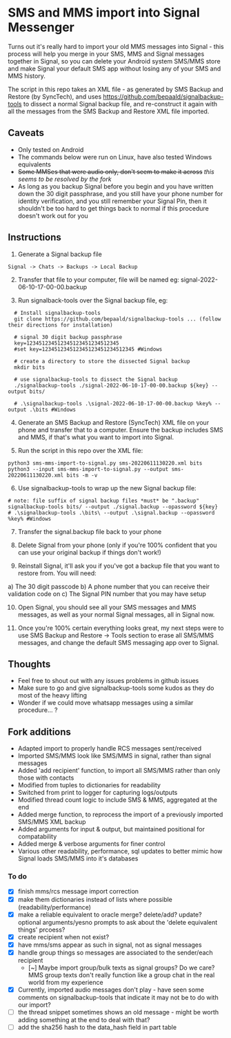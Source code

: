 
# SMS and MMS import into Signal Messenger

Turns out it's really hard to import your old MMS messages into Signal - this process
will help you merge in your SMS, MMS and Signal messages together in Signal, so you can
delete your Android system SMS/MMS store and make Signal your default SMS app without
losing any of your SMS and MMS history.

The script in this repo takes an XML file - as generated by SMS Backup and Restore (by
SyncTech), and uses https://github.com/bepaald/signalbackup-tools to dissect a normal
Signal backup file, and re-construct it again with all the messages from the
SMS Backup and Restore XML file imported.

## Caveats

 * Only tested on Android
 * The commands below were run on Linux, have also tested Windows equivalents
 * ~~Some MMSes that were audio only, don't seem to make it across~~ *this seems to be resolved by the fork*
 * As long as you backup Signal before you begin and you have written down the 30 digit passphrase, and you still have your phone number for identity verification, and you still remember your Signal Pin, then it shouldn't be too hard to get things back to normal if this procedure doesn't work out for you

## Instructions

1. Generate a Signal backup file

```
Signal -> Chats -> Backups -> Local Backup
```

2. Transfer that file to your computer, file will be named eg: signal-2022-06-10-17-00-00.backup

3. Run signalback-tools over the Signal backup file, eg:

```
  # Install signalbackup-tools
  git clone https://github.com/bepaald/signalbackup-tools ... (follow their directions for installation)

  # signal 30 digit backup passphrase
  key=123451234512345123451234512345
  #set key=123451234512345123451234512345 #Windows

  # create a directory to store the dissected Signal backup
  mkdir bits

  # use signalbackup-tools to dissect the Signal backup
  ./signalbackup-tools ./signal-2022-06-10-17-00-00.backup ${key} --output bits/
  
  # .\signalbackup-tools .\signal-2022-06-10-17-00-00.backup %key% --output .\bits #Windows

```

4. Generate an SMS Backup and Restore (SyncTech) XML file on your phone and transfer that to a computer. Ensure the backup includes SMS and MMS, if that's what you want to import into Signal.

5. Run the script in this repo over the XML file:

```
python3 sms-mms-import-to-signal.py sms-20220611130220.xml bits
python3 --input sms-mms-import-to-signal.py --output sms-20220611130220.xml bits -m -v 
```

6. Use signalbackup-tools to wrap up the new Signal backup file:

```
# note: file suffix of signal backup files *must* be ".backup"
signalbackup-tools bits/ --output ./signal.backup --opassword ${key}
# .\signalbackup-tools .\bits\ --output .\signal.backup --opassword %key% #Windows
```

7. Transfer the signal.backup file back to your phone

8. Delete Signal from your phone (only if you're 100% confident that you can use your original backup if things don't work!)

9. Reinstall Signal, it'll ask you if you've got a backup file that you want to restore from. You
will need:

a) The 30 digit passcode
b) A phone number that you can receive their validation code on
c) The Signal PIN number that you may have setup

10. Open Signal, you should see all your SMS messages and MMS messages, as well as your normal Signal messages, all in Signal now.

11. Once you're 100% certain everything looks great, my next steps were to use SMS Backup and Restore -> Tools section to erase all SMS/MMS messages, and change the default SMS messaging app over to Signal.


## Thoughts
* Feel free to shout out with any issues problems in github issues
* Make sure to go and give signalbackup-tools some kudos as they do most of the heavy lifting
* Wonder if we could move whatsapp messages using a similar procedure... ?

## Fork additions
* Adapted import to properly handle RCS messages sent/received
* Imported SMS/MMS look like SMS/MMS in signal, rather than signal messages
* Added 'add recipient' function, to import all SMS/MMS rather than only those with contacts
* Modified from tuples to dictionaries for readability
* Switched from print to logger for capturing logs/outputs
* Modified thread count logic to include SMS & MMS, aggregated at the end
* Added merge function, to reprocess the import of a previously imported SMS/MMS XML backup
* Added arguments for input & output, but maintained positional for compatability
* Added merge & verbose arguments for finer control
* Various other readability, performance, sql updates to better mimic how Signal loads SMS/MMS into it's databases

### To do
- [x] finish mms/rcs message import correction
- [x] make them dictionaries instead of lists where possible (readability/performance)
- [x] make a reliable equivalent to oracle merge? delete/add? update? optional arguments/yesno prompts to ask about the 'delete equivalent things' prcoess?
- [x] create recipient when not exist?
- [x] have mms/sms appear as such in signal, not as signal messages
- [x] handle group things so messages are associated to the sender/each recipient
  - [~] Maybe import group/bulk texts as signal groups? Do we care? MMS group texts don't really function like a group chat in the real world from my experience
- [x] Currently, imported audio messages don't play - have seen some comments on signalbackup-tools that indicate it may not be to do with our import?
- [ ] the thread snippet sometimes shows an old message - might be worth adding something at the end to deal with that?
- [ ] add the sha256 hash to the data_hash field in part table

